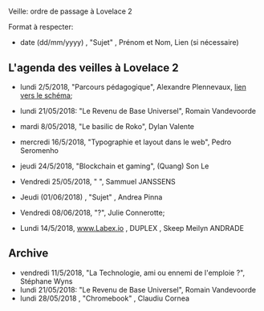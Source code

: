 #
 Veille: ordre de passage à Lovelace 2

Format à respecter:   
- date (dd/mm/yyyy) , "Sujet" ,  Prénom et Nom, Lien (si nécessaire)

## L'agenda des veilles à Lovelace 2




- lundi 2/5/2018, "Parcours pédagogique", Alexandre Plennevaux, [lien vers le schéma](https://docs.google.com/drawings/d/1kKAMz1jTaK0-8Glg136j3T1C3kCKaq-gFEju1FxsVCs/edit);
- lundi 21/05/2018: "Le Revenu de Base Universel", Romain Vandevoorde

- mardi 8/05/2018, "Le basilic de Roko", Dylan Valente

- mercredi 16/5/2018, "Typographie et layout dans le web", Pedro Seromenho

- jeudi 24/5/2018, "Blockchain et gaming", (Quang) Son Le

- Vendredi 25/05/2018, " ", Sammuel JANSSENS

- Jeudi (01/06/2018) , "Sujet" ,  Andrea Pinna

- Vendredi 08/06/2018, "?", Julie Connerotte;

- Lundi 14/5/2018, www.Labex.io ,  DUPLEX ,  Skeep Meilyn ANDRADE
 
## Archive


- vendredi 11/5/2018, "La Technologie, ami ou ennemi de l'emploie ?", Stéphane Wyns
- lundi 21/05/2018: "Le Revenu de Base Universel", Romain Vandevoorde
- lundi 28/05/2018 , "Chromebook" , Claudiu Cornea


